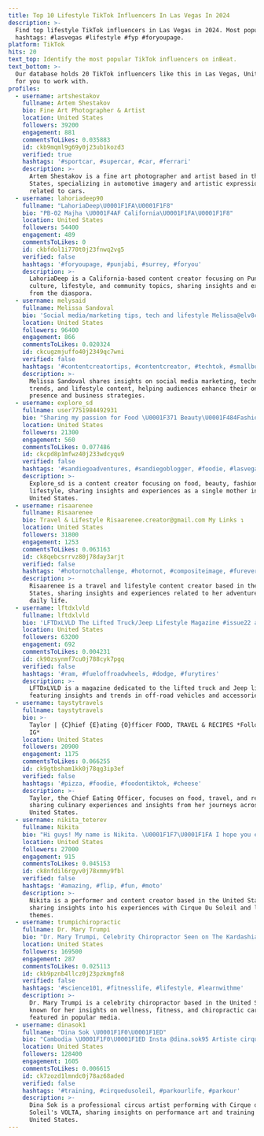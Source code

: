 ```yaml
---
title: Top 10 Lifestyle TikTok Influencers In Las Vegas In 2024
description: >-
  Find top lifestyle TikTok influencers in Las Vegas in 2024. Most popular
  hashtags: #lasvegas #lifestyle #fyp #foryoupage.
platform: TikTok
hits: 20
text_top: Identify the most popular TikTok influencers on inBeat.
text_bottom: >-
  Our database holds 20 TikTok influencers like this in Las Vegas, United States
  for you to work with.
profiles:
  - username: artshestakov
    fullname: Artem Shestakov
    bio: Fine Art Photographer & Artist
    location: United States
    followers: 39200
    engagement: 881
    commentsToLikes: 0.035883
    id: ckb9mqml9g69y0j23ub1kozd3
    verified: true
    hashtags: '#sportcar, #supercar, #car, #ferrari'
    description: >-
      Artem Shestakov is a fine art photographer and artist based in the United
      States, specializing in automotive imagery and artistic expressions
      related to cars.
  - username: lahoriadeep90
    fullname: "LahoriaDeep\U0001F1FA\U0001F1F8"
    bio: "PB-02 Majha \U0001F4AF California\U0001F1FA\U0001F1F8"
    location: United States
    followers: 54400
    engagement: 489
    commentsToLikes: 0
    id: ckbfdol1i770t0j23fnwq2vg5
    verified: false
    hashtags: '#foryoupage, #punjabi, #surrey, #foryou'
    description: >-
      LahoriaDeep is a California-based content creator focusing on Punjabi
      culture, lifestyle, and community topics, sharing insights and experiences
      from the diaspora.
  - username: melysaid
    fullname: Melissa Sandoval
    bio: 'Social media/marketing tips, tech and lifestyle Melissa@elv8creative.com'
    location: United States
    followers: 96400
    engagement: 866
    commentsToLikes: 0.020324
    id: ckcugzmjuffo40j2349qc7wni
    verified: false
    hashtags: '#contentcreatortips, #contentcreator, #techtok, #smallbusinesstiktok'
    description: >-
      Melissa Sandoval shares insights on social media marketing, technology
      trends, and lifestyle content, helping audiences enhance their online
      presence and business strategies.
  - username: explore_sd
    fullname: user7751984492931
    bio: "Sharing my passion for Food \U0001F371 Beauty\U0001F484Fashion \U0001F457 Lifestyle, single mom \U0001F469‍\U0001F466‍\U0001F466"
    location: United States
    followers: 21300
    engagement: 560
    commentsToLikes: 0.077486
    id: ckcpd8p1mfwz40j233wdcyqu9
    verified: false
    hashtags: '#sandiegoadventures, #sandiegoblogger, #foodie, #lasvegas'
    description: >-
      Explore_sd is a content creator focusing on food, beauty, fashion, and
      lifestyle, sharing insights and experiences as a single mother in the
      United States.
  - username: risaarenee
    fullname: Risaarenee
    bio: Travel & Lifestyle Risaarenee.creator@gmail.com My Links ↴
    location: United States
    followers: 31800
    engagement: 1253
    commentsToLikes: 0.063163
    id: ck8qebcsrrvz80j78day3arjt
    verified: false
    hashtags: '#hotornotchallenge, #hotornot, #compositeimage, #fureverbestfriend'
    description: >-
      Risaarenee is a travel and lifestyle content creator based in the United
      States, sharing insights and experiences related to her adventures and
      daily life.
  - username: lftdxlvld
    fullname: lftdxlvld
    bio: 'LFTDxLVLD The Lifted Truck/Jeep Lifestyle Magazine #issue22 available now!'
    location: United States
    followers: 63200
    engagement: 692
    commentsToLikes: 0.004231
    id: ck90zsynmf7cu0j788cyk7pgq
    verified: false
    hashtags: '#ram, #fueloffroadwheels, #dodge, #furytires'
    description: >-
      LFTDxLVLD is a magazine dedicated to the lifted truck and Jeep lifestyle,
      featuring insights and trends in off-road vehicles and accessories.
  - username: taystytravels
    fullname: taystytravels
    bio: >-
      Taylor | {C}hief {E}ating {O}fficer FOOD, TRAVEL & RECIPES *Follow me on
      IG*
    location: United States
    followers: 20900
    engagement: 1175
    commentsToLikes: 0.066255
    id: ck9gtbsham1kk0j78qg3ip3ef
    verified: false
    hashtags: '#pizza, #foodie, #foodontiktok, #cheese'
    description: >-
      Taylor, the Chief Eating Officer, focuses on food, travel, and recipes,
      sharing culinary experiences and insights from her journeys across the
      United States.
  - username: nikita_teterev
    fullname: Nikita
    bio: "Hi guys! My name is Nikita. \U0001F1F7\U0001F1FA I hope you enjoy what I'm doing \U0001F609 INSTAGRAM @nikita_teterev \U0001F4F8 Cirque Du Soleil 2017-2018 \U0001F3AA"
    location: United States
    followers: 27000
    engagement: 915
    commentsToLikes: 0.045153
    id: ck8nfdil6rgyv0j78xmmy9fbl
    verified: false
    hashtags: '#amazing, #flip, #fun, #moto'
    description: >-
      Nikita is a performer and content creator based in the United States,
      sharing insights into his experiences with Cirque Du Soleil and lifestyle
      themes.
  - username: trumpichiropractic
    fullname: Dr. Mary Trumpi
    bio: "Dr. Mary Trumpi, Celebrity Chiropractor Seen on The Kardashians & Try Guys \U0001F3A5"
    location: United States
    followers: 169500
    engagement: 287
    commentsToLikes: 0.025113
    id: ckb9pznb4llcz0j23pzkmgfn8
    verified: false
    hashtags: '#science101, #fitnesslife, #lifestyle, #learnwithme'
    description: >-
      Dr. Mary Trumpi is a celebrity chiropractor based in the United States,
      known for her insights on wellness, fitness, and chiropractic care
      featured in popular media.
  - username: dinasok1
    fullname: "Dina Sok \U0001F1F0\U0001F1ED"
    bio: "Cambodia \U0001F1F0\U0001F1ED Insta @dina.sok95 Artiste cirque du soleil ( VOLTA )"
    location: United States
    followers: 128400
    engagement: 1605
    commentsToLikes: 0.006615
    id: ck7zozd1lmndc0j78az68aded
    verified: false
    hashtags: '#training, #cirquedusoleil, #parkourlife, #parkour'
    description: >-
      Dina Sok is a professional circus artist performing with Cirque du
      Soleil's VOLTA, sharing insights on performance art and training from the
      United States.
---
```


